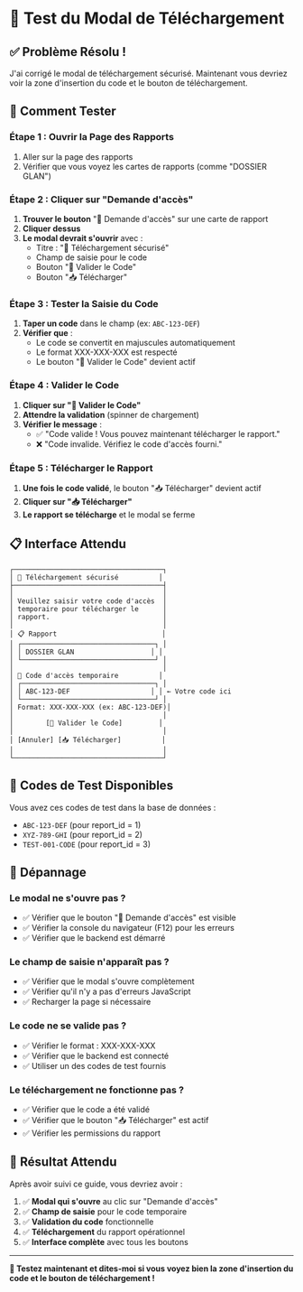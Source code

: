 # 🧪 Test du Modal de Téléchargement

## ✅ **Problème Résolu !**

J'ai corrigé le modal de téléchargement sécurisé. Maintenant vous devriez voir la zone d'insertion du code et le bouton de téléchargement.

## 🎯 **Comment Tester**

### **Étape 1 : Ouvrir la Page des Rapports**
1. Aller sur la page des rapports
2. Vérifier que vous voyez les cartes de rapports (comme "DOSSIER GLAN")

### **Étape 2 : Cliquer sur "Demande d'accès"**
1. **Trouver le bouton** "🔐 Demande d'accès" sur une carte de rapport
2. **Cliquer dessus**
3. **Le modal devrait s'ouvrir** avec :
   - Titre : "🔐 Téléchargement sécurisé"
   - Champ de saisie pour le code
   - Bouton "🔐 Valider le Code"
   - Bouton "📥 Télécharger"

### **Étape 3 : Tester la Saisie du Code**
1. **Taper un code** dans le champ (ex: `ABC-123-DEF`)
2. **Vérifier que** :
   - Le code se convertit en majuscules automatiquement
   - Le format XXX-XXX-XXX est respecté
   - Le bouton "🔐 Valider le Code" devient actif

### **Étape 4 : Valider le Code**
1. **Cliquer sur "🔐 Valider le Code"**
2. **Attendre la validation** (spinner de chargement)
3. **Vérifier le message** :
   - ✅ "Code valide ! Vous pouvez maintenant télécharger le rapport."
   - ❌ "Code invalide. Vérifiez le code d'accès fourni."

### **Étape 5 : Télécharger le Rapport**
1. **Une fois le code validé**, le bouton "📥 Télécharger" devient actif
2. **Cliquer sur "📥 Télécharger"**
3. **Le rapport se télécharge** et le modal se ferme

## 📋 **Interface Attendu**

```
┌─────────────────────────────────────┐
│ 🔐 Téléchargement sécurisé          │
├─────────────────────────────────────┤
│                                     │
│ Veuillez saisir votre code d'accès  │
│ temporaire pour télécharger le      │
│ rapport.                            │
│                                     │
│ 📋 Rapport                          │
│ ┌─────────────────────────────────┐ │
│ │ DOSSIER GLAN                   │ │
│ └─────────────────────────────────┘ │
│                                     │
│ 🔐 Code d'accès temporaire          │
│ ┌─────────────────────────────────┐ │
│ │ ABC-123-DEF                    │ │ ← Votre code ici
│ └─────────────────────────────────┘ │
│ Format: XXX-XXX-XXX (ex: ABC-123-DEF)│
│                                     │
│        [🔐 Valider le Code]         │
│                                     │
│ [Annuler] [📥 Télécharger]          │
│                                     │
└─────────────────────────────────────┘
```

## 🔧 **Codes de Test Disponibles**

Vous avez ces codes de test dans la base de données :
- `ABC-123-DEF` (pour report_id = 1)
- `XYZ-789-GHI` (pour report_id = 2)
- `TEST-001-CODE` (pour report_id = 3)

## 🐛 **Dépannage**

### **Le modal ne s'ouvre pas ?**
- ✅ Vérifier que le bouton "🔐 Demande d'accès" est visible
- ✅ Vérifier la console du navigateur (F12) pour les erreurs
- ✅ Vérifier que le backend est démarré

### **Le champ de saisie n'apparaît pas ?**
- ✅ Vérifier que le modal s'ouvre complètement
- ✅ Vérifier qu'il n'y a pas d'erreurs JavaScript
- ✅ Recharger la page si nécessaire

### **Le code ne se valide pas ?**
- ✅ Vérifier le format : XXX-XXX-XXX
- ✅ Vérifier que le backend est connecté
- ✅ Utiliser un des codes de test fournis

### **Le téléchargement ne fonctionne pas ?**
- ✅ Vérifier que le code a été validé
- ✅ Vérifier que le bouton "📥 Télécharger" est actif
- ✅ Vérifier les permissions du rapport

## 🎯 **Résultat Attendu**

Après avoir suivi ce guide, vous devriez avoir :

1. ✅ **Modal qui s'ouvre** au clic sur "Demande d'accès"
2. ✅ **Champ de saisie** pour le code temporaire
3. ✅ **Validation du code** fonctionnelle
4. ✅ **Téléchargement** du rapport opérationnel
5. ✅ **Interface complète** avec tous les boutons

---

**🎉 Testez maintenant et dites-moi si vous voyez bien la zone d'insertion du code et le bouton de téléchargement !**
